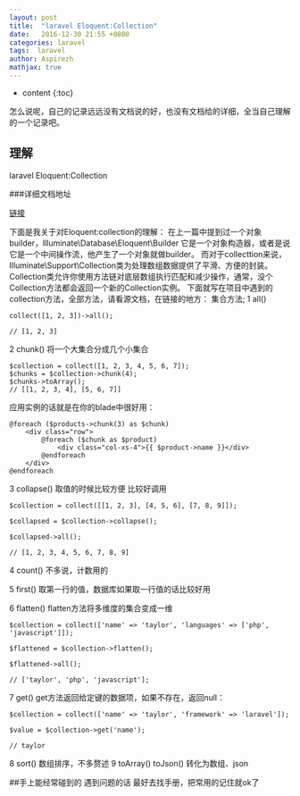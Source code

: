 ```yaml
---
layout: post
title:  "laravel Eloquent:Collection"
date:   2016-12-30 21:55 +0800
categories: laravel
tags:  laravel
author: Aspirezh
mathjax: true
---
```


* content
{:toc}

怎么说呢，自己的记录远远没有文档说的好，也没有文档给的详细，全当自己理解的一个记录吧。




## 理解

laravel Eloquent:Collection

###详细文档地址

[链接](https://laravel.com/docs/5.3/eloquent-collections)

下面是我关于对Eloquent:collection的理解：
在上一篇中提到过一个对象builder，Illuminate\Database\Eloquent\Builder
它是一个对象构造器，或者是说它是一个中间操作流，他产生了一个对象就做builder。
而对于collecttion来说，Illuminate\Support\Collection类为处理数组数据提供了平滑、方便的封装。Collection类允许你使用方法链对底层数组执行匹配和减少操作，通常，没个Collection方法都会返回一个新的Collection实例。
下面就写在项目中遇到的collection方法，全部方法，请看源文档，在链接的地方：
集合方法;
1 all()

```
collect([1, 2, 3])->all();

// [1, 2, 3]
```
2 chunk()
将一个大集合分成几个小集合

```
$collection = collect([1, 2, 3, 4, 5, 6, 7]);
$chunks = $collection->chunk(4);
$chunks->toArray();
// [[1, 2, 3, 4], [5, 6, 7]]
```


应用实例的话就是在你的blade中很好用：

```
@foreach ($products->chunk(3) as $chunk)
    <div class="row">
        @foreach ($chunk as $product)
            <div class="col-xs-4">{{ $product->name }}</div>
        @endforeach
    </div>
@endforeach
```

3 collapse()
取值的时候比较方便  比较好调用

```
$collection = collect([[1, 2, 3], [4, 5, 6], [7, 8, 9]]);

$collapsed = $collection->collapse();

$collapsed->all();

// [1, 2, 3, 4, 5, 6, 7, 8, 9]
```
4 count()
不多说，计数用的

5 first()
取第一行的值，数据库如果取一行值的话比较好用

6 flatten()
flatten方法将多维度的集合变成一维

```
$collection = collect(['name' => 'taylor', 'languages' => ['php', 'javascript']]);

$flattened = $collection->flatten();

$flattened->all();

// ['taylor', 'php', 'javascript'];
```
7 get()
get方法返回给定键的数据项，如果不存在，返回null：

```
$collection = collect(['name' => 'taylor', 'framework' => 'laravel']);

$value = $collection->get('name');

// taylor
```
8 sort()
数组排序，不多赘述
9 toArray() toJson()
转化为数组、json


##手上能经常碰到的 遇到问题的话  最好去找手册，把常用的记住就ok了